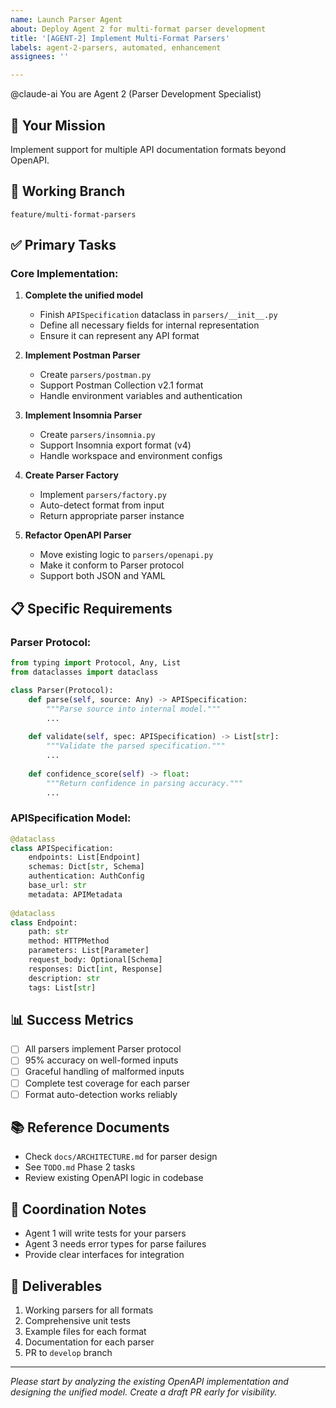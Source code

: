 ```yaml
---
name: Launch Parser Agent
about: Deploy Agent 2 for multi-format parser development
title: '[AGENT-2] Implement Multi-Format Parsers'
labels: agent-2-parsers, automated, enhancement
assignees: ''

---
```


@claude-ai You are Agent 2 (Parser Development Specialist)

## 🎯 Your Mission
Implement support for multiple API documentation formats beyond OpenAPI.

## 📍 Working Branch
`feature/multi-format-parsers`

## ✅ Primary Tasks

### Core Implementation:
1. **Complete the unified model**
   - Finish `APISpecification` dataclass in `parsers/__init__.py`
   - Define all necessary fields for internal representation
   - Ensure it can represent any API format

2. **Implement Postman Parser**
   - Create `parsers/postman.py`
   - Support Postman Collection v2.1 format
   - Handle environment variables and authentication

3. **Implement Insomnia Parser**
   - Create `parsers/insomnia.py`
   - Support Insomnia export format (v4)
   - Handle workspace and environment configs

4. **Create Parser Factory**
   - Implement `parsers/factory.py`
   - Auto-detect format from input
   - Return appropriate parser instance

5. **Refactor OpenAPI Parser**
   - Move existing logic to `parsers/openapi.py`
   - Make it conform to Parser protocol
   - Support both JSON and YAML

## 📋 Specific Requirements

### Parser Protocol:
```python
from typing import Protocol, Any, List
from dataclasses import dataclass

class Parser(Protocol):
    def parse(self, source: Any) -> APISpecification:
        """Parse source into internal model."""
        ...
    
    def validate(self, spec: APISpecification) -> List[str]:
        """Validate the parsed specification."""
        ...
    
    def confidence_score(self) -> float:
        """Return confidence in parsing accuracy."""
        ...
```

### APISpecification Model:
```python
@dataclass
class APISpecification:
    endpoints: List[Endpoint]
    schemas: Dict[str, Schema]
    authentication: AuthConfig
    base_url: str
    metadata: APIMetadata
    
@dataclass
class Endpoint:
    path: str
    method: HTTPMethod
    parameters: List[Parameter]
    request_body: Optional[Schema]
    responses: Dict[int, Response]
    description: str
    tags: List[str]
```

## 📊 Success Metrics
- [ ] All parsers implement Parser protocol
- [ ] 95% accuracy on well-formed inputs
- [ ] Graceful handling of malformed inputs
- [ ] Complete test coverage for each parser
- [ ] Format auto-detection works reliably

## 📚 Reference Documents
- Check `docs/ARCHITECTURE.md` for parser design
- See `TODO.md` Phase 2 tasks
- Review existing OpenAPI logic in codebase

## 🔄 Coordination Notes
- Agent 1 will write tests for your parsers
- Agent 3 needs error types for parse failures
- Provide clear interfaces for integration

## 📝 Deliverables
1. Working parsers for all formats
2. Comprehensive unit tests
3. Example files for each format
4. Documentation for each parser
5. PR to `develop` branch

---
*Please start by analyzing the existing OpenAPI implementation and designing the unified model. Create a draft PR early for visibility.*